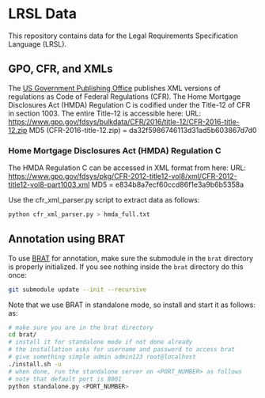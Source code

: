 # LRSL Data
This repository contains data for the Legal Requirements Specification Language
(LRSL).

## GPO, CFR, and XMLs
The [US Government Publishing Office](https://www.gpo.gov) publishes XML
versions of regulations as Code of Federal Regulations (CFR). The Home Mortgage
Disclosures Act (HMDA) Regulation C is codified under the Title-12 of CFR in
section 1003. The entire Title-12 is accessible here:
URL: https://www.gpo.gov/fdsys/bulkdata/CFR/2016/title-12/CFR-2016-title-12.zip
MD5 (CFR-2016-title-12.zip) = da32f5986746113d31ad5b603867d7d0

### Home Mortgage Disclosures Act (HMDA) Regulation C
The HMDA Regulation C can be accessed in XML format from here:
URL: https://www.gpo.gov/fdsys/pkg/CFR-2012-title12-vol8/xml/CFR-2012-title12-vol8-part1003.xml
MD5 = e834b8a7ecf60ccd86f1e3a9b6b5358a

Use the cfr_xml_parser.py script to extract data as follows:

```sh
python cfr_xml_parser.py > hmda_full.txt
```

## Annotation using BRAT
To use [BRAT](https://github.com/nlplab/brat) for annotation, make sure the
submodule in the `brat` directory is properly initialized. If you see nothing
inside the `brat` directory do this once:

```sh
git submodule update --init --recursive
```

Note that we use BRAT in standalone mode, so install and start it as follows:
as:

```sh
# make sure you are in the brat directory
cd brat/
# install it for standalone mode if not done already
# the installation asks for username and password to access brat
# give something simple admin admin123 root@localhost
./install.sh -u
# when done, run the standalone server on <PORT_NUMBER> as follows
# note that default port is 8001
python standalone.py <PORT_NUMBER>
```

